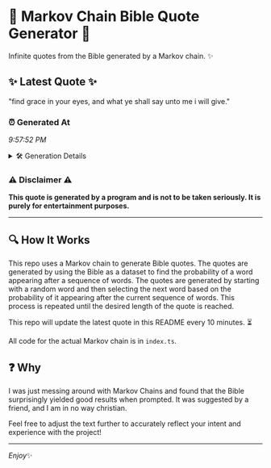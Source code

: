 # 📖 Markov Chain Bible Quote Generator 📖

Infinite quotes from the Bible generated by a Markov chain. ✨

## ✨ Latest Quote ✨
"find grace in your eyes, and what ye shall say unto me i will give."

### ⏰ Generated At
*9:57:52 PM*

<details>
    <summary>🛠️ Generation Details</summary>
    <p>
        <strong>🌱 Seed:</strong> find<br>
        <strong>🔄 Iterations:</strong> 14<br>
        <strong>📜 Context History:</strong><br>[ find ]: grace<br>[ find, grace ]: in<br>[ find, grace, in ]: your<br>[ find, grace, in, your ]: eyes,<br>[ find, grace, in, your, eyes, ]: and<br>[ find, grace, in, your, eyes,, and ]: what<br>[ grace, in, your, eyes,, and, what ]: ye<br>[ in, your, eyes,, and, what, ye ]: shall<br>[ your, eyes,, and, what, ye, shall ]: say<br>[ eyes,, and, what, ye, shall, say ]: unto<br>[ and, what, ye, shall, say, unto ]: me<br>[ what, ye, shall, say, unto, me ]: i<br>[ ye, shall, say, unto, me, i ]: will<br>[ shall, say, unto, me, i, will ]: give.<br>
    </p>
</details>

### ⚠️ Disclaimer ⚠️
**This quote is generated by a program and is not to be taken seriously. It is purely for entertainment purposes.**

---

## 🔍 How It Works

This repo uses a Markov chain to generate Bible quotes. The quotes are generated by using the Bible as a dataset to find the probability of a word appearing after a sequence of words. The quotes are generated by starting with a random word and then selecting the next word based on the probability of it appearing after the current sequence of words. This process is repeated until the desired length of the quote is reached.

This repo will update the latest quote in this README every 10 minutes. ⏳

All code for the actual Markov chain is in `index.ts`.

## ❓ Why

I was just messing around with Markov Chains and found that the Bible surprisingly yielded good results when prompted. 
It was suggested by a friend, and I am in no way christian.

Feel free to adjust the text further to accurately reflect your intent and experience with the project!

---

*Enjoy*✨
